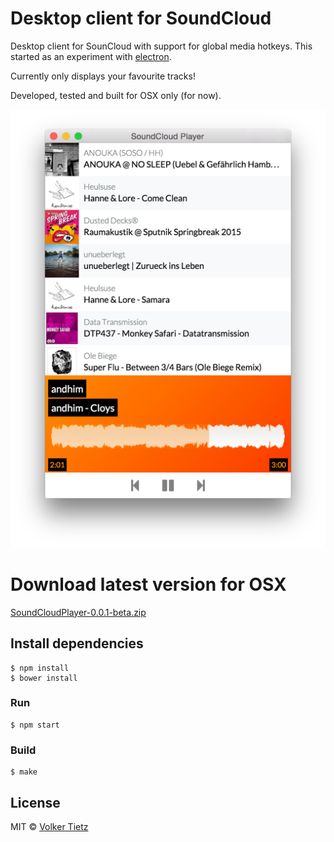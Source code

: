 # Desktop client for SoundCloud

Desktop client for SounCloud with support for global media hotkeys. This started as an experiment with [electron](http://electron.atom.io/).

Currently only displays your favourite tracks!

Developed, tested and built for OSX only (for now).

![SoundCloud Player](assets/soundcloud_player.png)

# Download latest version for OSX

[SoundCloudPlayer-0.0.1-beta.zip](https://github.com/volkert/soundcloud-player/releases/download/0.0.1-beta/SoundCloudPlayer-0.0.1-beta.zip)

## Install dependencies

```
$ npm install
$ bower install
```

### Run

```
$ npm start
```

### Build

```
$ make
```

## License

MIT © [Volker Tietz](http://github.com/volkert)

